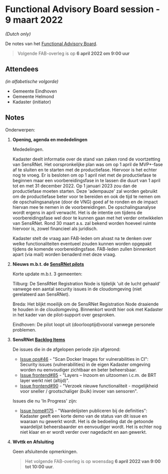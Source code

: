 # Functional Advisory Board session - 9 maart 2022

_(Dutch only)_

De notes van het [Functional Advisory Board](../FAB.md).

> Volgende FAB-overleg is op **6 april 2022 om 9:00 uur**

## Attendees

_(in alfabetische volgorde)_

- Gemeente Eindhoven
- Gemeente Helmond
- Kadaster (initiator)

## Notes

Onderwerpen:

1. **Opening, agenda en mededelingen**
   
     Mededelingen.
     
     Kadaster deelt informatie over de stand van zaken rond de voortzetting van SensRNet.
     Het oorspronkelijke plan was om op 1 april de MVP+-fase af te sluiten en te starten met de productiefase.
     Hiervoor is het echter nog te vroeg.
     Er is besloten om op 1 april niet met de productiefase te beginnen maar een voorbereidingsfase in te lassen die duurt van 1 april tot en met 31 december 2022.
     Op 1 januari 2023 zou dan de productiefase moeten starten.
     Deze 'adempauze' zal worden gebruikt om de productiefase beter voor te bereiden en ook de tijd te nemen om de opschalingsanalyse (door de VNG) goed af te ronden en de impact hiervan mee te nemen in de voorbereidingen.
     De opschalingsanalyse wordt ergens in april verwacht.
     Het is de intentie om tijdens de voorbereidingsfase wel door te kunnen gaan met het verder ontwikkelen van SensRNet.
     Rond 30 maart a.s. zal bekend worden hoeveel ruimte hiervoor is, zowel financieel als juridisch.

     Kadaster stelt de vraag aan FAB-leden om alvast na te denken over welke functionaliteiten eventueel zouden kunnen worden opgepakt tijdens de komende voorbereidingsfase.
     FAB-leden zullen binnenkort apart (via mail) worden benaderd met deze vraag.
     
2. **Nieuws m.b.t. de [SensRNet pilots](https://kadaster-labs.github.io/sensrnet-home/Pilots/)**

     Korte update m.b.t. 3 gemeenten:
     
     Tilburg: De SensRNet Registration Node is tijdelijk 'uit de lucht gehaald' vanwege een aantal security issues in de cloudomgeving (niet gerelateerd aan SensRNet).
     
     Breda: Het blijkt moeilijk om de SensRNet Registration Node draaiende te houden in de cloudomgeving. Binnenkort wordt hier ook met Kadaster in het kader van de pilot-support over gesproken.
     
     Eindhoven: De pilot loopt uit (doorlooptijd)vooral vanwege personele problemen.
     
3. **SensRNet [Backlog Items](https://github.com/orgs/kadaster-labs/projects/1)**
     
     De issues die in de afgelopen periode zijn afgerond:
     - [Issue ops#46](https://github.com/kadaster-labs/sensrnet-ops/issues/46) - "Scan Docker Images for vulnerabilities in CI":     
     Security issues (vulnerabilities) in de eigen Kadaster omgeving worden nu eenvoudiger zichtbaar en beter beheersbaar.
     - [Issue frontend#85](https://github.com/kadaster-labs/sensrnet-registry-frontend/issues/85) - "Layers – Inzoom en uitzoomen i.c.m. de BRT layer werkt niet (altijd)".
     - [Issue frontend#90](https://github.com/kadaster-labs/sensrnet-registry-frontend/issues/90) - "Verzoek nieuwe functionaliteit - mogelijkheid voor sneller / grootschaliger (bulk) invoer van sensoren".

     Issues die nu 'In Progress' zijn:
     - [Issue home#175](https://github.com/kadaster-labs/sensrnet-home/issues/175) - "Waardelijsten publiceren bij de definities":       
       Kadaster geeft een korte demo van de status van dit issue en waaraan nu gewerkt wordt.
       Het is de bedoeling dat de getoonde waardelijst beheersbaarder en eenvoudiger wordt.
       Het is echter nog niet klaar en er wordt verder over nagedacht en aan gewerkt.

5. **Wvttk en Afsluiting**

     Geen afsluitende opmerkingen.
     
     > Het volgende FAB-overleg is op woensdag **6 april 2022 van 9:00 tot 10:00 uur**.
